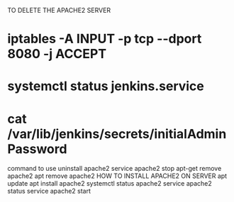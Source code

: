 TO DELETE THE APACHE2 SERVER
# iptables -A INPUT -p tcp --dport 8080 -j ACCEPT
# systemctl status jenkins.service
# cat /var/lib/jenkins/secrets/initialAdminPassword
command to use uninstall apache2
service apache2 stop
 apt-get remove apache2
 apt remove apache2
HOW TO INSTALL APACHE2 ON SERVER
apt update
apt install apache2
systemctl status apache2
service apache2 status
service apache2 start
